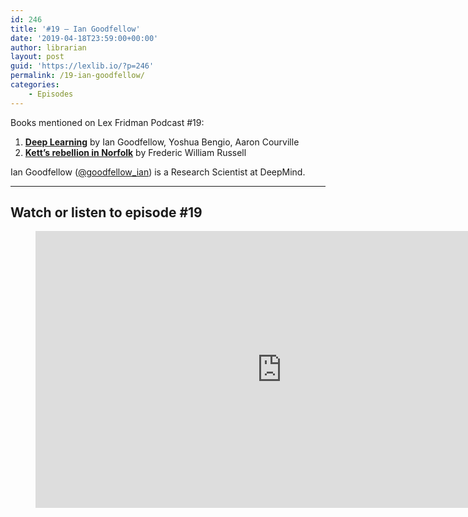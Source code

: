 ```yaml
---
id: 246
title: '#19 – Ian Goodfellow'
date: '2019-04-18T23:59:00+00:00'
author: librarian
layout: post
guid: 'https://lexlib.io/?p=246'
permalink: /19-ian-goodfellow/
categories:
    - Episodes
---
```


Books mentioned on Lex Fridman Podcast #19:

1. <b><a href="https://amzn.to/3TWS29H" target="_blank" rel="sponsored noopener noreferrer">Deep Learning</a></b> by Ian Goodfellow, Yoshua Bengio, Aaron Courville
2. <b><a href="https://amzn.to/3tL6reQ" target="_blank" rel="sponsored noopener noreferrer">Kett’s rebellion in Norfolk</a></b> by Frederic William Russell

<!--more-->

Ian Goodfellow ([@goodfellow\_ian](https://twitter.com/goodfellow_ian)) is a Research Scientist at DeepMind.

- - - - - -

## Watch or listen to episode #19

<figure class="wp-block-embed is-type-video is-provider-youtube wp-block-embed-youtube wp-embed-aspect-16-9 wp-has-aspect-ratio"><div class="wp-block-embed__wrapper"><iframe allow="accelerometer; autoplay; clipboard-write; encrypted-media; gyroscope; picture-in-picture" allowfullscreen="" frameborder="0" height="443" loading="lazy" src="https://www.youtube.com/embed/Z6rxFNMGdn0?feature=oembed" title="Ian Goodfellow: Generative Adversarial Networks (GANs) | Lex Fridman Podcast #19" width="788"></iframe></div></figure>